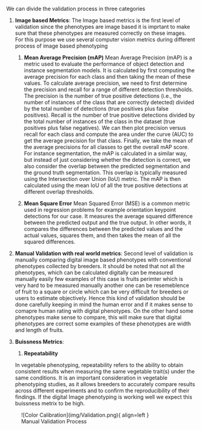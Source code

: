 We can divide the validation process in three categories

1. **Image based Metrics**:
The Image based metrics is the first level of validation since the phenotypes are image based it is imprtant to make sure that these phenotypes are measured correctly on these images.
For this purpose we use several computer vision metrics during different process of image based phenotyping

    1. __Mean Average Precision (mAP)__
      Mean Average Precision (mAP) is a metric used to evaluate the performance of object detection and instance segmentation models. It is calculated by first computing the average precision for each class and then taking the mean of these values.
      To calculate average precision, we need to first determine the precision and recall for a range of different detection thresholds. The precision is the number of true positive detections (i.e., the number of instances of the class that are correctly detected) divided by the total number of detections (true positives plus false positives). Recall is the number of true positive detections divided by the total number of instances of the class in the dataset (true positives plus false negatives).
      We can then plot precision versus recall for each class and compute the area under the curve (AUC) to get the average precision for that class. Finally, we take the mean of the average precisions for all classes to get the overall mAP score.
      For instance segmentation, the mAP is calculated in a similar way, but instead of just considering whether the detection is correct, we also consider the overlap between the predicted segmentation and the ground truth segmentation. This overlap is typically measured using the Intersection over Union (IoU) metric. The mAP is then calculated using the mean IoU of all the true positive detections at different overlap thresholds.

    2. __Mean Square Error__
      Mean Squared Error (MSE) is a common metric  used in regression problems for example orientation keypoint detections for our case. It measures the average squared difference between the predicted output and the true output. In other words, it compares the differences between the predicted values and the actual values, squares them, and then takes the mean of all the squared differences.


2. **Manual Validation with real world metrics**:
    Second level of validation is manually comparing digital image based phenotypes with conventional phenotypes collected by breeders. It should be noted that not all the phenotypes, which can be calculated digitally can be measured manually easily few examples of this case is fruits perimter which is very hard to be measured manually another one can be resemeblence of fruit to a square or circle which can be very difficult for breeders or users to estimate objectively. Hence this kind of validation should be done carefully keeping in mind the human error and if it makes sense to comapre human rating with digital phenotypes. On the other hand some phenotypes make sense to compare, this will make sure that digital phenotypes are correct some examples of these phenotypes are width and length of fruits.

3. **Buissness Metrics**:

    1. **Repeatability**

      In vegetable phenotyping, repeatability refers to the ability to obtain consistent results when measuring the same vegetable trait(s) under the same conditions. It is an important consideration in vegetable phenotyping studies, as it allows breeders to accurately compare results across different experiments and to confirm the reproducibility of their findings.
      If the digital Image phenotyping is working well we expect this buissness metrix to be high.


<figure markdown>
  ![Color Calibration](img/Validation.png){ align=left }
  <figcaption>Manual Validation Process</figcaption>
</figure>
